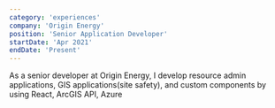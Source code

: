 ```yaml
---
category: 'experiences'
company: 'Origin Energy'
position: 'Senior Application Developer'
startDate: 'Apr 2021'
endDate: 'Present'
---
```


As a senior developer at Origin Energy, I develop resource admin applications, GIS applications(site safety), and custom components by using React, ArcGIS API, Azure
